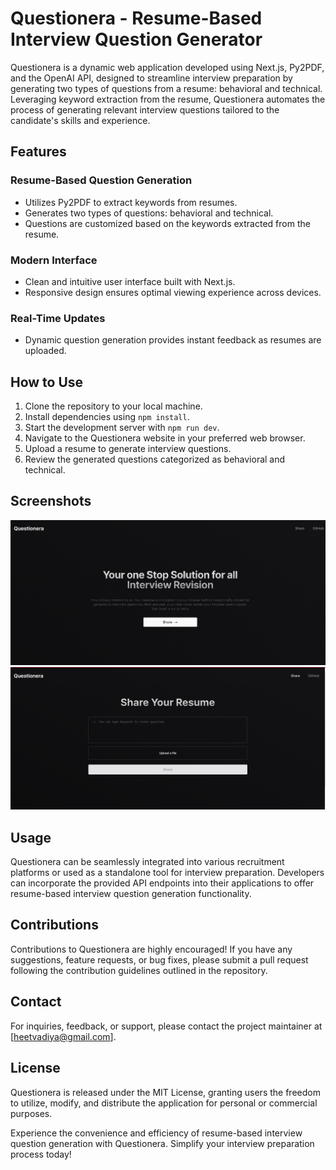 # Questionera - Resume-Based Interview Question Generator

Questionera is a dynamic web application developed using Next.js, Py2PDF, and the OpenAI API, designed to streamline interview preparation by generating two types of questions from a resume: behavioral and technical. Leveraging keyword extraction from the resume, Questionera automates the process of generating relevant interview questions tailored to the candidate's skills and experience.

## Features

### Resume-Based Question Generation
- Utilizes Py2PDF to extract keywords from resumes.
- Generates two types of questions: behavioral and technical.
- Questions are customized based on the keywords extracted from the resume.

### Modern Interface
- Clean and intuitive user interface built with Next.js.
- Responsive design ensures optimal viewing experience across devices.

### Real-Time Updates
- Dynamic question generation provides instant feedback as resumes are uploaded.

## How to Use

1. Clone the repository to your local machine.
2. Install dependencies using `npm install`.
3. Start the development server with `npm run dev`.
4. Navigate to the Questionera website in your preferred web browser.
5. Upload a resume to generate interview questions.
6. Review the generated questions categorized as behavioral and technical.

## Screenshots

![Questionera](img/Questinera2.png)
![Questionera](img/Questionera.png)

## Usage

Questionera can be seamlessly integrated into various recruitment platforms or used as a standalone tool for interview preparation. Developers can incorporate the provided API endpoints into their applications to offer resume-based interview question generation functionality.

## Contributions

Contributions to Questionera are highly encouraged! If you have any suggestions, feature requests, or bug fixes, please submit a pull request following the contribution guidelines outlined in the repository.

## Contact

For inquiries, feedback, or support, please contact the project maintainer at [heetvadiya@gmail.com].

## License

Questionera is released under the MIT License, granting users the freedom to utilize, modify, and distribute the application for personal or commercial purposes.

Experience the convenience and efficiency of resume-based interview question generation with Questionera. Simplify your interview preparation process today!
